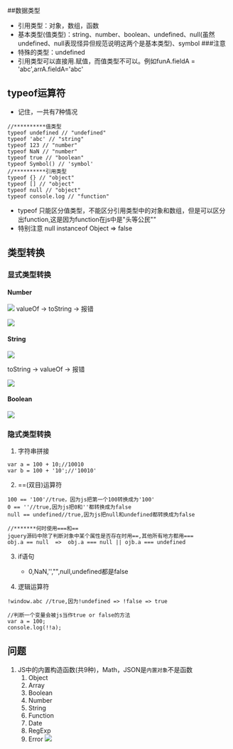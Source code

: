 ##数据类型
- 引用类型：对象，数组，函数
- 基本类型(值类型)：string、number、boolean、undefined、null(虽然undefined、null表现怪异但规范说明这两个是基本类型)、symbol
###注意
- 特殊的类型：undefined
- 引用类型可以直接用.赋值，而值类型不可以。例如funA.fieldA = 'abc',arrA.fieldA='abc'

## typeof运算符
- 记住，一共有7种情况

````
//**********值类型
typeof undefined // "undefined"
typeof 'abc' // "string"
typeof 123 // "number"
typeof NaN // "number"
typeof true // "boolean"
typeof Symbol() // 'symbol'
//**********引用类型
typeof {} // "object"
typeof [] // "object"
typeof null // "object"
typeof console.log // "function"
````
- typeof 只能区分值类型，不能区分引用类型中的对象和数组，但是可以区分出function,这是因为function在js中是"头等公民""
- 特别注意 null instanceof Object => false

## 类型转换
### 显式类型转换
#### Number
![](https://ws2.sinaimg.cn/large/006tKfTcgy1foccf8m9xpj30s60bqaav.jpg)
valueOf -> toString -> 报错

![](https://ws1.sinaimg.cn/large/006tKfTcgy1foccfhbdtaj30dl05z0u3.jpg)

#### String
![](https://ws3.sinaimg.cn/large/006tKfTcgy1foccfu91maj30at05iq3e.jpg)

toString -> valueOf -> 报错

![](https://ws1.sinaimg.cn/large/006tKfTcgy1foccg2hhptj30dg05hab4.jpg)

#### Boolean
![](https://ws1.sinaimg.cn/large/006tKfTcgy1foccgo3ffej30ct05laad.jpg)


### 隐式类型转换
1. 字符串拼接

````
var a = 100 + 10;//10010
var b = 100 + '10';//'10010'
````
2. ==(双目)运算符

````
100 == '100'//true，因为js把第一个100转换成为'100'
0 == ''//true,因为js把0和''都转换成为false
null == undefined//true,因为js把null和undefined都转换成为false

//*******何时使用===和==
jquery源码中除了判断对象中某个属性是否存在时用==,其他所有地方都用===
obj.a == null  =>  obj.a === null || ojb.a === undefined
````

3. if语句
   - 0,NaN,'',"",null,undefined都是false

4. 逻辑运算符

````
!window.abc //true,因为!undefined => !false => true

//判断一个变量会被js当作true or false的方法
var a = 100;
console.log(!!a);
````


## 问题
1. JS中的内置构造函数(共9种)，Math，JSON是`内置对象`不是函数
   1. Object
   1. Array
   1. Boolean
   1. Number
   1. String 
   1. Function
   1. Date
   1. RegExp
   1. Error
![](https://ws4.sinaimg.cn/large/006tNc79gy1fmzt40h3ysj30hr051gm0.jpg)

